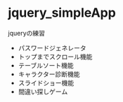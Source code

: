 # jquery_simpleApp
jqueryの練習
- パスワードジェネレータ
- トップまでスクロール機能
- テーブルソート機能
- キャラクター診断機能
- スライドショー機能
- 間違い探しゲーム
